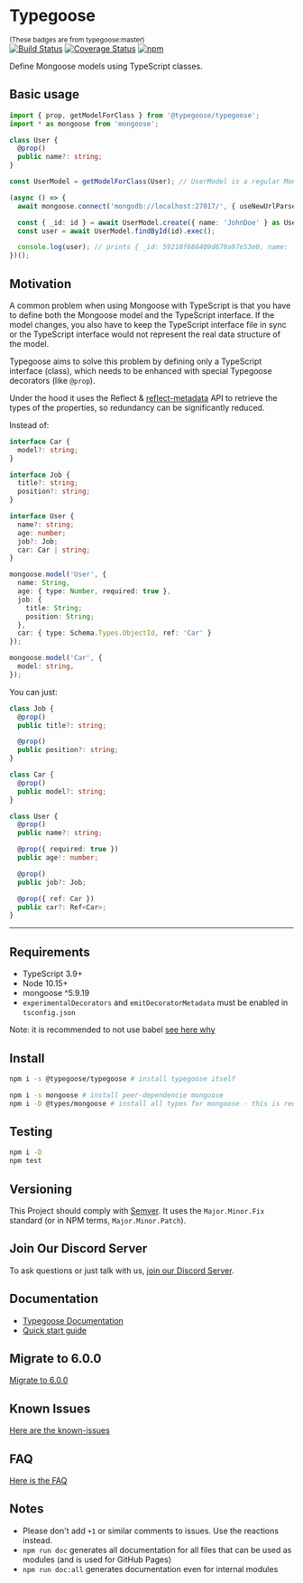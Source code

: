 # Typegoose

<sub>(These badges are from typegoose:master)</sub>  
[![Build Status](https://travis-ci.com/typegoose/typegoose.svg?branch=master)](https://travis-ci.com/typegoose/typegoose)
[![Coverage Status](https://coveralls.io/repos/github/typegoose/typegoose/badge.svg?branch=master#feb282019)](https://coveralls.io/github/typegoose/typegoose?branch=master)
[![npm](https://img.shields.io/npm/dt/@typegoose/typegoose.svg)](https://www.npmjs.com/package/@typegoose/typegoose)

Define Mongoose models using TypeScript classes.

## Basic usage

```ts
import { prop, getModelForClass } from '@typegoose/typegoose';
import * as mongoose from 'mongoose';

class User {
  @prop()
  public name?: string;
}

const UserModel = getModelForClass(User); // UserModel is a regular Mongoose Model with correct types

(async () => {
  await mongoose.connect('mongodb://localhost:27017/', { useNewUrlParser: true, useUnifiedTopology: true, dbName: "test" });

  const { _id: id } = await UserModel.create({ name: 'JohnDoe' } as User); // an "as" assertion, to have types for all properties
  const user = await UserModel.findById(id).exec();

  console.log(user); // prints { _id: 59218f686409d670a97e53e0, name: 'JohnDoe', __v: 0 }
})();
```

## Motivation

A common problem when using Mongoose with TypeScript is that you have to define both the Mongoose model and the TypeScript interface. If the model changes, you also have to keep the TypeScript interface file in sync or the TypeScript interface would not represent the real data structure of the model.

Typegoose aims to solve this problem by defining only a TypeScript interface (class), which needs to be enhanced with special Typegoose decorators (like `@prop`).

Under the hood it uses the Reflect & [reflect-metadata](https://github.com/rbuckton/reflect-metadata) API to retrieve the types of the properties, so redundancy can be significantly reduced.

Instead of:

```ts
interface Car {
  model?: string;
}

interface Job {
  title?: string;
  position?: string;
}

interface User {
  name?: string;
  age: number;
  job?: Job;
  car: Car | string;
}

mongoose.model('User', {
  name: String,
  age: { type: Number, required: true },
  job: {
    title: String;
    position: String;
  },
  car: { type: Schema.Types.ObjectId, ref: 'Car' }
});

mongoose.model('Car', {
  model: string,
});
```

You can just:

```ts
class Job {
  @prop()
  public title?: string;

  @prop()
  public position?: string;
}

class Car {
  @prop()
  public model?: string;
}

class User {
  @prop()
  public name?: string;

  @prop({ required: true })
  public age!: number;

  @prop()
  public job?: Job;

  @prop({ ref: Car })
  public car?: Ref<Car>;
}
```

---

## Requirements

* TypeScript 3.9+
* Node 10.15+
* mongoose ^5.9.19
* `experimentalDecorators` and `emitDecoratorMetadata` must be enabled in `tsconfig.json`

Note: it is recommended to not use babel [see here why](https://typegoose.github.io/typegoose/guides/known-issues/#babel)

## Install

```sh
npm i -s @typegoose/typegoose # install typegoose itself

npm i -s mongoose # install peer-dependencie mongoose
npm i -D @types/mongoose # install all types for mongoose - this is required for typegoose to work in typescript
```

## Testing

```sh
npm i -D
npm test
```

## Versioning

This Project should comply with [Semver](https://semver.org). It uses the `Major.Minor.Fix` standard (or in NPM terms, `Major.Minor.Patch`).

## Join Our Discord Server

To ask questions or just talk with us, [join our Discord Server](https://discord.gg/BpGjTTD).

## Documentation

* [Typegoose Documentation](https://typegoose.github.io/typegoose/docs)
* [Quick start guide](https://typegoose.github.io/typegoose/guides/quick-start-guide/)  

## Migrate to 6.0.0

[Migrate to 6.0.0](https://typegoose.github.io/typegoose/guides/migrate-to-6/)

## Known Issues

[Here are the known-issues](https://typegoose.github.io/typegoose/guides/known-issues/)

## FAQ

[Here is the FAQ](https://typegoose.github.io/typegoose/guides/faq/)

## Notes

* Please don't add `+1` or similar comments to issues. Use the reactions instead.
* `npm run doc` generates all documentation for all files that can be used as modules (and is used for GitHub Pages)
* `npm run doc:all` generates documentation even for internal modules
